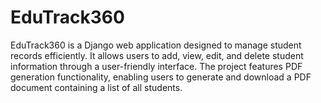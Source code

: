 # EduTrack360
EduTrack360 is a Django web application designed to manage student records efficiently. It allows users to add, view, edit, and delete student information through a user-friendly interface. The project features PDF generation functionality, enabling users to generate and download a PDF document containing a list of all students.
